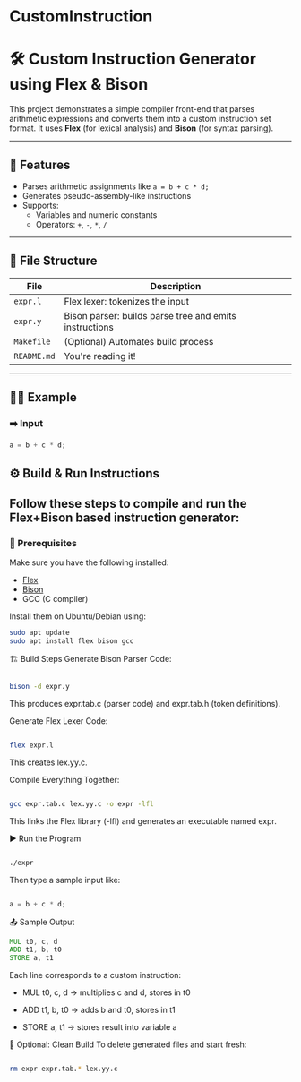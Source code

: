 # CustomInstruction
# 🛠️ Custom Instruction Generator using Flex & Bison

This project demonstrates a simple compiler front-end that parses arithmetic expressions and converts them into a custom instruction set format. It uses **Flex** (for lexical analysis) and **Bison** (for syntax parsing).

---

## 📌 Features

- Parses arithmetic assignments like `a = b + c * d;`
- Generates pseudo-assembly-like instructions
- Supports:
  - Variables and numeric constants
  - Operators: `+`, `-`, `*`, `/`

---

## 📁 File Structure

| File        | Description                                 |
|-------------|---------------------------------------------|
| `expr.l`    | Flex lexer: tokenizes the input             |
| `expr.y`    | Bison parser: builds parse tree and emits instructions |
| `Makefile`  | (Optional) Automates build process          |
| `README.md` | You're reading it!                          |

---

## 🧑‍💻 Example

### ➡️ Input
```c
a = b + c * d;
```

## ⚙️ Build & Run Instructions

Follow these steps to compile and run the Flex+Bison based instruction generator:
---

### 🧰 Prerequisites

Make sure you have the following installed:

- [Flex](https://github.com/westes/flex)
- [Bison](https://www.gnu.org/software/bison/)
- GCC (C compiler)

Install them on Ubuntu/Debian using:

```bash
sudo apt update
sudo apt install flex bison gcc
```

🏗️ Build Steps
Generate Bison Parser Code:

```bash

bison -d expr.y
```
This produces expr.tab.c (parser code) and expr.tab.h (token definitions).

Generate Flex Lexer Code:

```bash

flex expr.l
```
This creates lex.yy.c.

Compile Everything Together:

```bash

gcc expr.tab.c lex.yy.c -o expr -lfl
```
This links the Flex library (-lfl) and generates an executable named expr.

▶️ Run the Program
```bash

./expr
```
Then type a sample input like:

```c

a = b + c * d;
```
📤 Sample Output
```asm
MUL t0, c, d
ADD t1, b, t0
STORE a, t1
```
Each line corresponds to a custom instruction:

- MUL t0, c, d → multiplies c and d, stores in t0

- ADD t1, b, t0 → adds b and t0, stores in t1

- STORE a, t1 → stores result into variable a

🔁 Optional: Clean Build
To delete generated files and start fresh:

```bash

rm expr expr.tab.* lex.yy.c
```
